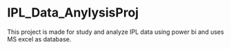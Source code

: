# IPL_Data_AnylysisProj
This project is made for study and  analyze  IPL data  using power bi and uses MS excel as database.
